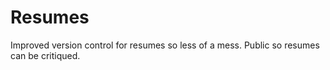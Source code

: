 # Resumes
Improved version control for resumes so less of a mess.
Public so resumes can be critiqued.
